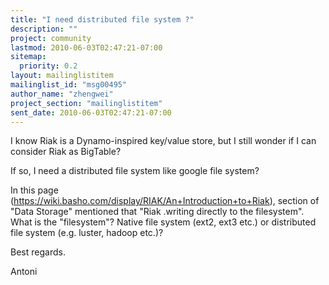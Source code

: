 ```yaml
---
title: "I need distributed file system ?"
description: ""
project: community
lastmod: 2010-06-03T02:47:21-07:00
sitemap:
  priority: 0.2
layout: mailinglistitem
mailinglist_id: "msg00495"
author_name: "zhengwei"
project_section: "mailinglistitem"
sent_date: 2010-06-03T02:47:21-07:00
---
```



I know Riak is a Dynamo-inspired key/value store, but I still wonder if I
can consider Riak as BigTable?

If so, I need a distributed file system like google file system?

In this page (https://wiki.basho.com/display/RIAK/An+Introduction+to+Riak),
section of "Data Storage" mentioned that "Riak .writing directly to the
filesystem". What is the "filesystem"? Native file system (ext2, ext3 etc.)
or distributed file system (e.g. luster, hadoop etc.)?

 

Best regards.

 

Antoni

